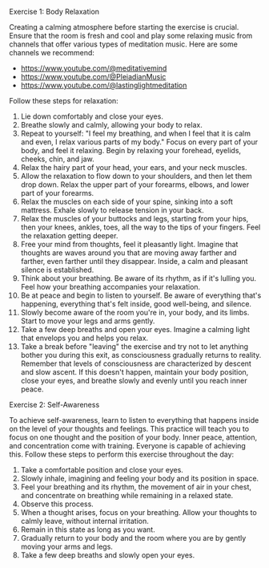 Exercise 1: Body Relaxation

Creating a calming atmosphere before starting the exercise is crucial. Ensure that the room is fresh and cool and play some relaxing music from channels that offer various types of meditation music. Here are some channels we recommend: 
* https://www.youtube.com/@meditativemind
* https://www.youtube.com/@PleiadianMusic
* https://www.youtube.com/@lastinglightmeditation

Follow these steps for relaxation:
1. Lie down comfortably and close your eyes.
2. Breathe slowly and calmly, allowing your body to relax.
3. Repeat to yourself: "I feel my breathing, and when I feel that it is calm and even, I relax various parts of my body." Focus on every part of your body, and feel it relaxing. Begin by relaxing your forehead, eyelids, cheeks, chin, and jaw.
4. Relax the hairy part of your head, your ears, and your neck muscles.
5. Allow the relaxation to flow down to your shoulders, and then let them drop down. Relax the upper part of your forearms, elbows, and lower part of your forearms.
6. Relax the muscles on each side of your spine, sinking into a soft mattress. Exhale slowly to release tension in your back.
7. Relax the muscles of your buttocks and legs, starting from your hips, then your knees, ankles, toes, all the way to the tips of your fingers. Feel the relaxation getting deeper.
8. Free your mind from thoughts, feel it pleasantly light. Imagine that thoughts are waves around you that are moving away farther and farther, even farther until they disappear. Inside, a calm and pleasant silence is established.
9. Think about your breathing. Be aware of its rhythm, as if it's lulling you. Feel how your breathing accompanies your relaxation.
10. Be at peace and begin to listen to yourself. Be aware of everything that's happening, everything that's felt inside, good well-being, and silence.
11. Slowly become aware of the room you're in, your body, and its limbs. Start to move your legs and arms gently.
12. Take a few deep breaths and open your eyes. Imagine a calming light that envelops you and helps you relax.
13. Take a break before "leaving" the exercise and try not to let anything bother you during this exit, as consciousness gradually returns to reality. Remember that levels of consciousness are characterized by descent and slow ascent. If this doesn't happen, maintain your body position, close your eyes, and breathe slowly and evenly until you reach inner peace.

Exercise 2: Self-Awareness

To achieve self-awareness, learn to listen to everything that happens inside on the level of your thoughts and feelings. This practice will teach you to focus on one thought and the position of your body. Inner peace, attention, and concentration come with training. Everyone is capable of achieving this. Follow these steps to perform this exercise throughout the day:
1. Take a comfortable position and close your eyes.
2. Slowly inhale, imagining and feeling your body and its position in space.
3. Feel your breathing and its rhythm, the movement of air in your chest, and concentrate on breathing while remaining in a relaxed state.
4. Observe this process.
5. When a thought arises, focus on your breathing. Allow your thoughts to calmly leave, without internal irritation.
6. Remain in this state as long as you want.
7. Gradually return to your body and the room where you are by gently moving your arms and legs.
8. Take a few deep breaths and slowly open your eyes.